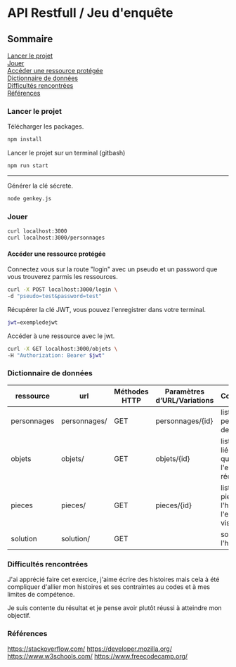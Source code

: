 # API Restfull / Jeu d'enquête

## Sommaire
[Lancer le projet](#lancer-le-projet)<br>
[Jouer](#jouer)<br>
[Accéder une ressource protégée](#accéder-une-ressource-protégée)<br>
[Dictionnaire de données](#dictionnaire-de-données)<br>
[Difficultés rencontrées](#difficultés-rencontrées)<br>
[Références](#références)<br>

### Lancer le projet

Télécharger les packages.
```bash
npm install
```

Lancer le projet sur un terminal (gitbash)
```bash
npm run start
```

---
Générer la clé sécrete.
```bash
node genkey.js
```

### Jouer
```bash
curl localhost:3000
curl localhost:3000/personnages
```

#### Accéder une ressource protégée

Connectez vous sur la route "login" avec un pseudo et un password que vous trouverez parmis les ressources.

```bash
curl -X POST localhost:3000/login \
-d "pseudo=test&password=test"
```

Récupérer la clé JWT, vous pouvez l'enregistrer dans votre terminal.

```bash
jwt=exempledejwt
```

Accéder à une ressource avec le jwt.

```bash
curl -X GET localhost:3000/objets \
-H "Authorization: Bearer $jwt"
```

### Dictionnaire de données

| ressource   | url          | Méthodes HTTP | Paramètres d’URL/Variations | Commentaires                                                   |
| ----------- | ------------ | ------------- | --------------------------- | -------------------------------------------------------------- |
| personnages | personnages/ | GET           | personnages/{id}            | liste des personnages de l'histoire                            |
| objets      | objets/      | GET           | objets/{id}                 | liste des objets liée à l'histoire que l'enquêteur à récupérer |
| pieces      | pieces/      | GET           | pieces/{id}                 | liste des pieces liée à l'histoire que l'enquêteur à visité    |
| solution    | solution/    | GET           |                             | solution de l'histoire                                         |

### Difficultés rencontrées

J'ai apprécié faire cet exercice, j'aime écrire des histoires mais cela à été compliquer d'allier mon histoires et ses contraintes au codes et à mes limites de compétence.

Je suis contente du résultat et je pense avoir plutôt réussi à atteindre mon objectif.

### Références

https://stackoverflow.com/
https://developer.mozilla.org/
https://www.w3schools.com/
https://www.freecodecamp.org/
